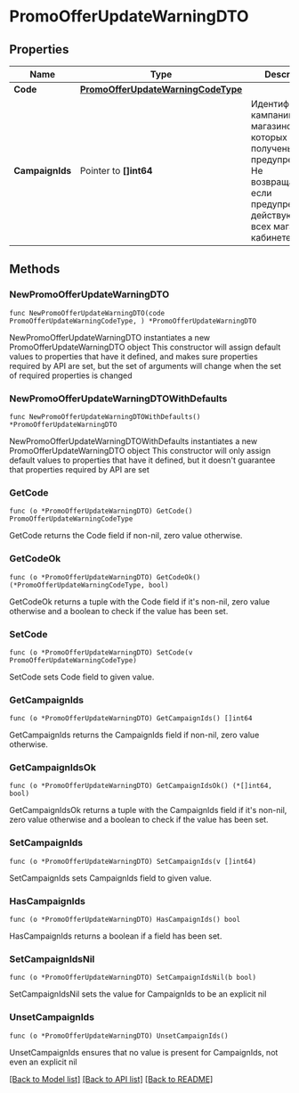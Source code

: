 # PromoOfferUpdateWarningDTO

## Properties

Name | Type | Description | Notes
------------ | ------------- | ------------- | -------------
**Code** | [**PromoOfferUpdateWarningCodeType**](PromoOfferUpdateWarningCodeType.md) |  | 
**CampaignIds** | Pointer to **[]int64** | Идентификаторы кампаний тех магазинов, для которых получены предупреждения.  Не возвращается, если предупреждения действуют для всех магазинов в кабинете.  | [optional] 

## Methods

### NewPromoOfferUpdateWarningDTO

`func NewPromoOfferUpdateWarningDTO(code PromoOfferUpdateWarningCodeType, ) *PromoOfferUpdateWarningDTO`

NewPromoOfferUpdateWarningDTO instantiates a new PromoOfferUpdateWarningDTO object
This constructor will assign default values to properties that have it defined,
and makes sure properties required by API are set, but the set of arguments
will change when the set of required properties is changed

### NewPromoOfferUpdateWarningDTOWithDefaults

`func NewPromoOfferUpdateWarningDTOWithDefaults() *PromoOfferUpdateWarningDTO`

NewPromoOfferUpdateWarningDTOWithDefaults instantiates a new PromoOfferUpdateWarningDTO object
This constructor will only assign default values to properties that have it defined,
but it doesn't guarantee that properties required by API are set

### GetCode

`func (o *PromoOfferUpdateWarningDTO) GetCode() PromoOfferUpdateWarningCodeType`

GetCode returns the Code field if non-nil, zero value otherwise.

### GetCodeOk

`func (o *PromoOfferUpdateWarningDTO) GetCodeOk() (*PromoOfferUpdateWarningCodeType, bool)`

GetCodeOk returns a tuple with the Code field if it's non-nil, zero value otherwise
and a boolean to check if the value has been set.

### SetCode

`func (o *PromoOfferUpdateWarningDTO) SetCode(v PromoOfferUpdateWarningCodeType)`

SetCode sets Code field to given value.


### GetCampaignIds

`func (o *PromoOfferUpdateWarningDTO) GetCampaignIds() []int64`

GetCampaignIds returns the CampaignIds field if non-nil, zero value otherwise.

### GetCampaignIdsOk

`func (o *PromoOfferUpdateWarningDTO) GetCampaignIdsOk() (*[]int64, bool)`

GetCampaignIdsOk returns a tuple with the CampaignIds field if it's non-nil, zero value otherwise
and a boolean to check if the value has been set.

### SetCampaignIds

`func (o *PromoOfferUpdateWarningDTO) SetCampaignIds(v []int64)`

SetCampaignIds sets CampaignIds field to given value.

### HasCampaignIds

`func (o *PromoOfferUpdateWarningDTO) HasCampaignIds() bool`

HasCampaignIds returns a boolean if a field has been set.

### SetCampaignIdsNil

`func (o *PromoOfferUpdateWarningDTO) SetCampaignIdsNil(b bool)`

 SetCampaignIdsNil sets the value for CampaignIds to be an explicit nil

### UnsetCampaignIds
`func (o *PromoOfferUpdateWarningDTO) UnsetCampaignIds()`

UnsetCampaignIds ensures that no value is present for CampaignIds, not even an explicit nil

[[Back to Model list]](../README.md#documentation-for-models) [[Back to API list]](../README.md#documentation-for-api-endpoints) [[Back to README]](../README.md)


